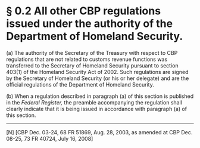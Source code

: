 # § 0.2   All other CBP regulations issued under the authority of the Department of Homeland Security.

(a) The authority of the Secretary of the Treasury with respect to CBP regulations that are not related to customs revenue functions was transferred to the Secretary of Homeland Security pursuant to section 403(1) of the Homeland Security Act of 2002. Such regulations are signed by the Secretary of Homeland Security (or his or her delegate) and are the official regulations of the Department of Homeland Security. 


(b) When a regulation described in paragraph (a) of this section is published in the _Federal Register,_ the preamble accompanying the regulation shall clearly indicate that it is being issued in accordance with paragraph (a) of this section. 



---

[N] [CBP Dec. 03-24, 68 FR 51869, Aug. 28, 2003, as amended at CBP Dec. 08-25, 73 FR 40724, July 16, 2008]




